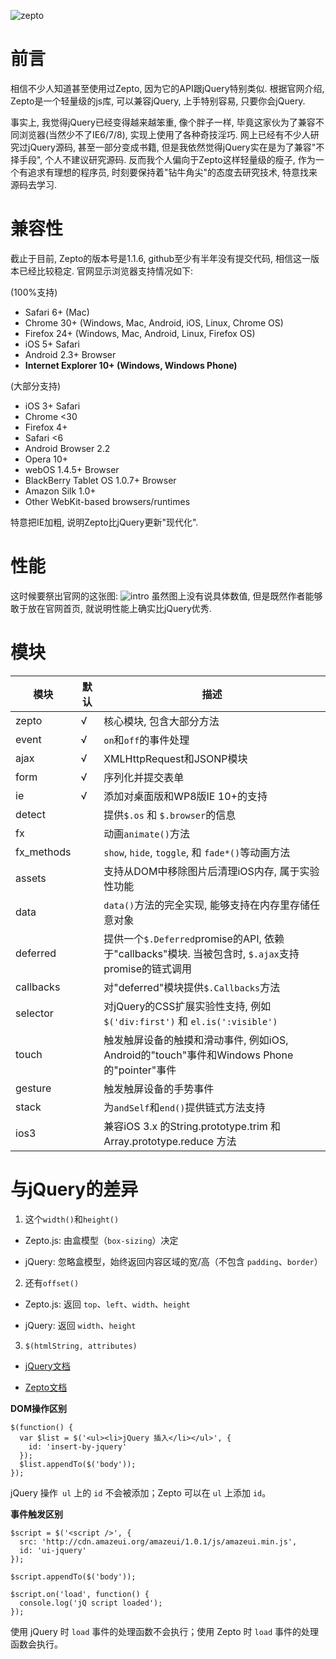 ![zepto](http://zeptojs.com/logo.png)
# 前言
相信不少人知道甚至使用过Zepto, 因为它的API跟jQuery特别类似. 根据官网介绍, Zepto是一个轻量级的js库, 可以兼容jQuery, 上手特别容易, 只要你会jQuery. 

事实上, 我觉得jQuery已经变得越来越笨重, 像个胖子一样, 毕竟这家伙为了兼容不同浏览器(当然少不了IE6/7/8), 实现上使用了各种奇技淫巧. 网上已经有不少人研究过jQuery源码, 甚至一部分变成书籍, 但是我依然觉得jQuery实在是为了兼容"不择手段", 个人不建议研究源码. 反而我个人偏向于Zepto这样轻量级的瘦子, 作为一个有追求有理想的程序员, 时刻要保持着"钻牛角尖"的态度去研究技术, 特意找来源码去学习.

# 兼容性
截止于目前, Zepto的版本号是1.1.6, github至少有半年没有提交代码, 相信这一版本已经比较稳定.
官网显示浏览器支持情况如下:

(100%支持)
- Safari 6+ (Mac)
- Chrome 30+ (Windows, Mac, Android, iOS, Linux, Chrome OS)
- Firefox 24+ (Windows, Mac, Android, Linux, Firefox OS)
- iOS 5+ Safari
- Android 2.3+ Browser
- **Internet Explorer 10+ (Windows, Windows Phone)**

(大部分支持)
- iOS 3+ Safari
- Chrome <30
- Firefox 4+
- Safari <6
- Android Browser 2.2
- Opera 10+
- webOS 1.4.5+ Browser
- BlackBerry Tablet OS 1.0.7+ Browser
- Amazon Silk 1.0+
- Other WebKit-based browsers/runtimes

特意把IE加粗, 说明Zepto比jQuery更新"现代化".

# 性能
这时候要祭出官网的这张图:
![intro](http://i3.tietuku.com/55c510bb264eaffc.png)
虽然图上没有说具体数值, 但是既然作者能够敢于放在官网首页, 就说明性能上确实比jQuery优秀.

# 模块
 模块          |  默认   |  描述
------------|--------|--------
zepto         |    √     | 核心模块, 包含大部分方法
event         |    √     | ```on```和```off```的事件处理
ajax            |    √     | XMLHttpRequest和JSONP模块
form          |     √     | 序列化并提交表单
ie               |     √     | 添加对桌面版和WP8版IE 10+的支持
detect        |            | 提供```$.os``` 和 ```$.browser```的信息
fx               |             | 动画```animate()```方法
fx_methods|            | ```show```, ```hide```, ```toggle```, 和 ```fade*()```等动画方法
assets         |             | 支持从DOM中移除图片后清理iOS内存, 属于实验性功能
data           |             | ```data()```方法的完全实现, 能够支持在内存里存储任意对象
deferred    |             | 提供一个```$.Deferred```promise的API, 依赖于"callbacks"模块. 当被包含时, ```$.ajax```支持promise的链式调用
callbacks   |             | 对"deferred"模块提供```$.Callbacks```方法
selector     |             | 对jQuery的CSS扩展实验性支持, 例如```$('div:first')``` 和 ```el.is(':visible')```
touch        |              | 触发触屏设备的触摸和滑动事件, 例如iOS, Android的"touch"事件和Windows Phone的"pointer"事件
gesture     |              | 触发触屏设备的手势事件
stack         |              | 为```andSelf```和```end()```提供链式方法支持
ios3           |              | 兼容iOS 3.x 的String.prototype.trim 和 Array.prototype.reduce 方法

# 与jQuery的差异

1. 这个```width()```和```height()```

  - Zepto.js: 由盒模型（```box-sizing```）决定

  - jQuery: 忽略盒模型，始终返回内容区域的宽/高（不包含 ```padding```、```border```）


2. 还有```offset()```

  - Zepto.js: 返回 ```top```、```left```、```width```、```height```

  - jQuery: 返回 ```width```、```height```

3. ```$(htmlString, attributes)```

  - [jQuery文档](http://api.jquery.com/jQuery/#jQuery-html-attributes])

  - [Zepto文档](http://zeptojs.com/#$)

**DOM操作区别**
```
$(function() {
  var $list = $('<ul><li>jQuery 插入</li></ul>', {
    id: 'insert-by-jquery'
  });
  $list.appendTo($('body'));
});
```
jQuery 操作``` ul``` 上的 ```id``` 不会被添加；Zepto 可以在 ```ul``` 上添加 ```id```。

 **事件触发区别**

```
$script = $('<script />', {
  src: 'http://cdn.amazeui.org/amazeui/1.0.1/js/amazeui.min.js',
  id: 'ui-jquery'
});

$script.appendTo($('body'));

$script.on('load', function() {
  console.log('jQ script loaded');
});
```
使用 jQuery 时 ```load``` 事件的处理函数不会执行；使用 Zepto 时 ```load``` 事件的处理函数会执行。

